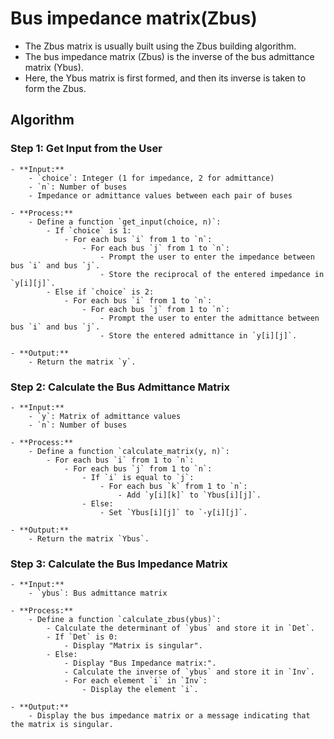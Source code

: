 # Bus impedance matrix(Zbus)

- The Zbus matrix is usually built using the Zbus building algorithm.
- The bus impedance matrix (Zbus) is the inverse of the bus admittance matrix (Ybus).
- Here, the Ybus matrix is first formed, and then its inverse is taken to form the Zbus.

## Algorithm

### Step 1: Get Input from the User

    - **Input:**
        - `choice`: Integer (1 for impedance, 2 for admittance)
        - `n`: Number of buses
        - Impedance or admittance values between each pair of buses

    - **Process:**
        - Define a function `get_input(choice, n)`:
            - If `choice` is 1:
                - For each bus `i` from 1 to `n`:
                    - For each bus `j` from 1 to `n`:
                        - Prompt the user to enter the impedance between bus `i` and bus `j`.
                        - Store the reciprocal of the entered impedance in `y[i][j]`.
            - Else if `choice` is 2:
                - For each bus `i` from 1 to `n`:
                    - For each bus `j` from 1 to `n`:
                        - Prompt the user to enter the admittance between bus `i` and bus `j`.
                        - Store the entered admittance in `y[i][j]`.

    - **Output:**
        - Return the matrix `y`.

### Step 2: Calculate the Bus Admittance Matrix

    - **Input:**
        - `y`: Matrix of admittance values
        - `n`: Number of buses

    - **Process:**
        - Define a function `calculate_matrix(y, n)`:
            - For each bus `i` from 1 to `n`:
                - For each bus `j` from 1 to `n`:
                    - If `i` is equal to `j`:
                        - For each bus `k` from 1 to `n`:
                            - Add `y[i][k]` to `Ybus[i][j]`.
                    - Else:
                        - Set `Ybus[i][j]` to `-y[i][j]`.

    - **Output:**
        - Return the matrix `Ybus`.

### Step 3: Calculate the Bus Impedance Matrix

    - **Input:**
        - `ybus`: Bus admittance matrix

    - **Process:**
        - Define a function `calculate_zbus(ybus)`:
            - Calculate the determinant of `ybus` and store it in `Det`.
            - If `Det` is 0:
                - Display "Matrix is singular".
            - Else:
                - Display "Bus Impedance matrix:".
                - Calculate the inverse of `ybus` and store it in `Inv`.
                - For each element `i` in `Inv`:
                    - Display the element `i`.

    - **Output:**
        - Display the bus impedance matrix or a message indicating that the matrix is singular.
